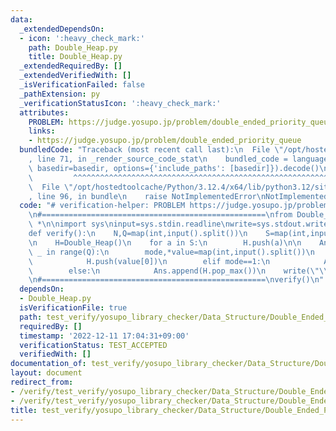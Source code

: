 ```yaml
---
data:
  _extendedDependsOn:
  - icon: ':heavy_check_mark:'
    path: Double_Heap.py
    title: Double_Heap.py
  _extendedRequiredBy: []
  _extendedVerifiedWith: []
  _isVerificationFailed: false
  _pathExtension: py
  _verificationStatusIcon: ':heavy_check_mark:'
  attributes:
    PROBLEM: https://judge.yosupo.jp/problem/double_ended_priority_queue
    links:
    - https://judge.yosupo.jp/problem/double_ended_priority_queue
  bundledCode: "Traceback (most recent call last):\n  File \"/opt/hostedtoolcache/Python/3.12.4/x64/lib/python3.12/site-packages/onlinejudge_verify/documentation/build.py\"\
    , line 71, in _render_source_code_stat\n    bundled_code = language.bundle(stat.path,\
    \ basedir=basedir, options={'include_paths': [basedir]}).decode()\n          \
    \         ^^^^^^^^^^^^^^^^^^^^^^^^^^^^^^^^^^^^^^^^^^^^^^^^^^^^^^^^^^^^^^^^^^^^^^^^^^^^^^^^^\n\
    \  File \"/opt/hostedtoolcache/Python/3.12.4/x64/lib/python3.12/site-packages/onlinejudge_verify/languages/python.py\"\
    , line 96, in bundle\n    raise NotImplementedError\nNotImplementedError\n"
  code: "# verification-helper: PROBLEM https://judge.yosupo.jp/problem/double_ended_priority_queue\n\
    \n#==================================================\nfrom Double_Heap import\
    \ *\n\nimport sys\ninput=sys.stdin.readline\nwrite=sys.stdout.write\n\n#==================================================\n\
    def verify():\n    N,Q=map(int,input().split())\n    S=map(int,input().split())\n\
    \n    H=Double_Heap()\n    for a in S:\n        H.push(a)\n\n    Ans=[]\n    for\
    \ _ in range(Q):\n        mode,*value=map(int,input().split())\n        if mode==0:\n\
    \            H.push(value[0])\n        elif mode==1:\n            Ans.append(H.pop_min())\n\
    \        else:\n            Ans.append(H.pop_max())\n    write(\"\\n\".join(map(str,Ans)))\n\
    \n#==================================================\nverify()\n"
  dependsOn:
  - Double_Heap.py
  isVerificationFile: true
  path: test_verify/yosupo_library_checker/Data_Structure/Double_Ended_Priority_Queue-Double_Heap.test.py
  requiredBy: []
  timestamp: '2022-12-11 17:04:31+09:00'
  verificationStatus: TEST_ACCEPTED
  verifiedWith: []
documentation_of: test_verify/yosupo_library_checker/Data_Structure/Double_Ended_Priority_Queue-Double_Heap.test.py
layout: document
redirect_from:
- /verify/test_verify/yosupo_library_checker/Data_Structure/Double_Ended_Priority_Queue-Double_Heap.test.py
- /verify/test_verify/yosupo_library_checker/Data_Structure/Double_Ended_Priority_Queue-Double_Heap.test.py.html
title: test_verify/yosupo_library_checker/Data_Structure/Double_Ended_Priority_Queue-Double_Heap.test.py
---
```


